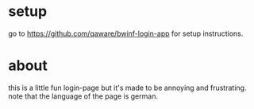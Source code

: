 # setup

go to https://github.com/qaware/bwinf-login-app for setup instructions.

# about

this is a little fun login-page but it's made to be annoying and frustrating. note that the language of the page is german. 